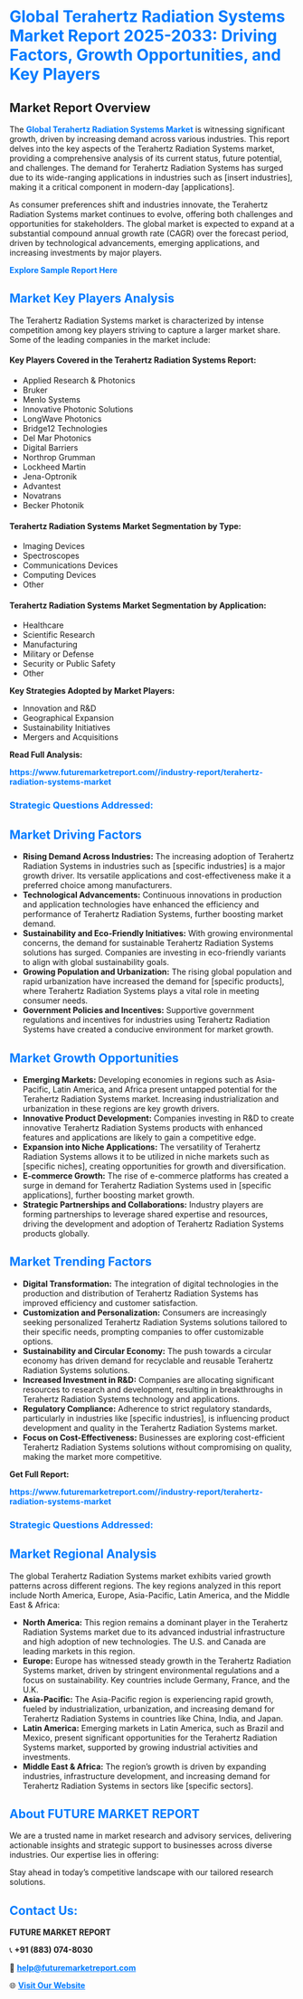 <h1 style="color: #007BFF;">Global Terahertz Radiation Systems Market Report 2025-2033: Driving Factors, Growth Opportunities, and Key Players</h1>

<section id="overview">
<h2>Market Report Overview</h2>
<p>The <a href="https://www.futuremarketreport.com//industry-report/terahertz-radiation-systems-market" style="color: #007BFF; text-decoration: none;"><strong>Global Terahertz Radiation Systems Market</strong></a> is witnessing significant growth, driven by increasing demand across various industries. This report delves into the key aspects of the Terahertz Radiation Systems market, providing a comprehensive analysis of its current status, future potential, and challenges. The demand for Terahertz Radiation Systems has surged due to its wide-ranging applications in industries such as [insert industries], making it a critical component in modern-day [applications].</p>
<p>As consumer preferences shift and industries innovate, the Terahertz Radiation Systems market continues to evolve, offering both challenges and opportunities for stakeholders. The global market is expected to expand at a substantial compound annual growth rate (CAGR) over the forecast period, driven by technological advancements, emerging applications, and increasing investments by major players.</p>
</section>

<section id="overview">
<p><a href="https://www.futuremarketreport.com//request-sample/reportId=90017" style="color: #007BFF; text-decoration: none;"><strong>Explore Sample Report Here</strong></a></p>
</section>

<section id="key-players">
<h2 style="color: #007BFF;">Market Key Players Analysis</h2>
<p>The Terahertz Radiation Systems market is characterized by intense competition among key players striving to capture a larger market share. Some of the leading companies in the market include:</p>
<h4>Key Players Covered in the Terahertz Radiation Systems Report:</h4>
<ul><li>Applied Research &amp; Photonics</li><li>Bruker</li><li>Menlo Systems</li><li>Innovative Photonic Solutions</li><li>LongWave Photonics</li><li>Bridge12 Technologies</li><li>Del Mar Photonics</li><li>Digital Barriers</li><li>Northrop Grumman</li><li>Lockheed Martin</li><li>Jena-Optronik</li><li>Advantest</li><li>Novatrans</li><li>Becker Photonik</li></ul>
<h4>Terahertz Radiation Systems Market Segmentation by Type:</h4>
<ul><li>Imaging Devices</li><li>Spectroscopes</li><li>Communications Devices</li><li>Computing Devices</li><li>Other</li></ul>

<h4>Terahertz Radiation Systems Market Segmentation by Application:</h4>
<ul><li>Healthcare</li><li>Scientific Research</li><li>Manufacturing</li><li>Military or Defense</li><li>Security or Public Safety</li><li>Other</li></ul>
<p><strong>Key Strategies Adopted by Market Players:</strong></p>
<ul>
<li>Innovation and R&D</li>
<li>Geographical Expansion</li>
<li>Sustainability Initiatives</li>
<li>Mergers and Acquisitions</li>
</ul>
</section>

<section>
<p><strong>Read Full Analysis: </strong></p><a href="https://www.futuremarketreport.com//industry-report/terahertz-radiation-systems-market" style="color: #007BFF; text-decoration: none;"><strong>https://www.futuremarketreport.com//industry-report/terahertz-radiation-systems-market</strong></a>
<h3 style="color: #007BFF;">Strategic Questions Addressed:</h3>
</section>

<section id="driving-factors">
<h2 style="color: #007BFF;">Market Driving Factors</h2>
<ul>
<li><strong>Rising Demand Across Industries:</strong> The increasing adoption of Terahertz Radiation Systems in industries such as [specific industries] is a major growth driver. Its versatile applications and cost-effectiveness make it a preferred choice among manufacturers.</li>
<li><strong>Technological Advancements:</strong> Continuous innovations in production and application technologies have enhanced the efficiency and performance of Terahertz Radiation Systems, further boosting market demand.</li>
<li><strong>Sustainability and Eco-Friendly Initiatives:</strong> With growing environmental concerns, the demand for sustainable Terahertz Radiation Systems solutions has surged. Companies are investing in eco-friendly variants to align with global sustainability goals.</li>
<li><strong>Growing Population and Urbanization:</strong> The rising global population and rapid urbanization have increased the demand for [specific products], where Terahertz Radiation Systems plays a vital role in meeting consumer needs.</li>
<li><strong>Government Policies and Incentives:</strong> Supportive government regulations and incentives for industries using Terahertz Radiation Systems have created a conducive environment for market growth.</li>
</ul>
</section>

<section id="growth-opportunities">
<h2 style="color: #007BFF;">Market Growth Opportunities</h2>
<ul>
<li><strong>Emerging Markets:</strong> Developing economies in regions such as Asia-Pacific, Latin America, and Africa present untapped potential for the Terahertz Radiation Systems market. Increasing industrialization and urbanization in these regions are key growth drivers.</li>
<li><strong>Innovative Product Development:</strong> Companies investing in R&D to create innovative Terahertz Radiation Systems products with enhanced features and applications are likely to gain a competitive edge.</li>
<li><strong>Expansion into Niche Applications:</strong> The versatility of Terahertz Radiation Systems allows it to be utilized in niche markets such as [specific niches], creating opportunities for growth and diversification.</li>
<li><strong>E-commerce Growth:</strong> The rise of e-commerce platforms has created a surge in demand for Terahertz Radiation Systems used in [specific applications], further boosting market growth.</li>
<li><strong>Strategic Partnerships and Collaborations:</strong> Industry players are forming partnerships to leverage shared expertise and resources, driving the development and adoption of Terahertz Radiation Systems products globally.</li>
</ul>
</section>

<section id="trending-factors">
<h2 style="color: #007BFF;">Market Trending Factors</h2>
<ul>
<li><strong>Digital Transformation:</strong> The integration of digital technologies in the production and distribution of Terahertz Radiation Systems has improved efficiency and customer satisfaction.</li>
<li><strong>Customization and Personalization:</strong> Consumers are increasingly seeking personalized Terahertz Radiation Systems solutions tailored to their specific needs, prompting companies to offer customizable options.</li>
<li><strong>Sustainability and Circular Economy:</strong> The push towards a circular economy has driven demand for recyclable and reusable Terahertz Radiation Systems solutions.</li>
<li><strong>Increased Investment in R&D:</strong> Companies are allocating significant resources to research and development, resulting in breakthroughs in Terahertz Radiation Systems technology and applications.</li>
<li><strong>Regulatory Compliance:</strong> Adherence to strict regulatory standards, particularly in industries like [specific industries], is influencing product development and quality in the Terahertz Radiation Systems market.</li>
<li><strong>Focus on Cost-Effectiveness:</strong> Businesses are exploring cost-efficient Terahertz Radiation Systems solutions without compromising on quality, making the market more competitive.</li>
</ul>
</section>

<section>
<p><strong>Get Full Report: </strong></p><a href="https://www.futuremarketreport.com//industry-report/terahertz-radiation-systems-market" style="color: #007BFF; text-decoration: none;"><strong>https://www.futuremarketreport.com//industry-report/terahertz-radiation-systems-market</strong></a>
<h3 style="color: #007BFF;">Strategic Questions Addressed:</h3>
</section>


<section id="regional-analysis">
<h2 style="color: #007BFF;">Market Regional Analysis</h2>
<p>The global Terahertz Radiation Systems market exhibits varied growth patterns across different regions. The key regions analyzed in this report include North America, Europe, Asia-Pacific, Latin America, and the Middle East & Africa:</p>
<ul>
<li><strong>North America:</strong> This region remains a dominant player in the Terahertz Radiation Systems market due to its advanced industrial infrastructure and high adoption of new technologies. The U.S. and Canada are leading markets in this region.</li>
<li><strong>Europe:</strong> Europe has witnessed steady growth in the Terahertz Radiation Systems market, driven by stringent environmental regulations and a focus on sustainability. Key countries include Germany, France, and the U.K.</li>
<li><strong>Asia-Pacific:</strong> The Asia-Pacific region is experiencing rapid growth, fueled by industrialization, urbanization, and increasing demand for Terahertz Radiation Systems in countries like China, India, and Japan.</li>
<li><strong>Latin America:</strong> Emerging markets in Latin America, such as Brazil and Mexico, present significant opportunities for the Terahertz Radiation Systems market, supported by growing industrial activities and investments.</li>
<li><strong>Middle East & Africa:</strong> The region’s growth is driven by expanding industries, infrastructure development, and increasing demand for Terahertz Radiation Systems in sectors like [specific sectors].</li>
</ul>
</section>

<footer>
<h2 style="color: #007BFF;">About FUTURE MARKET REPORT</h2>
<p>We are a trusted name in market research and advisory services, delivering actionable insights and strategic support to businesses across diverse industries. Our expertise lies in offering:</p>

<p>Stay ahead in today’s competitive landscape with our tailored research solutions.</p>

<h2 style="color: #007BFF;">Contact Us:</h2>
<p><strong>FUTURE MARKET REPORT</strong></p>
<p>📞 <strong>+91 (883) 074-8030</strong></p>
<p>📧 <strong><a href="mailto:help@futuremarketreport.com" style="color: #007BFF;">help@futuremarketreport.com</a></strong></p>
<p>🌐 <strong><a href="https://www.futuremarketreport.com/" style="color: #007BFF;">Visit Our Website</a></strong></p>
</footer>
